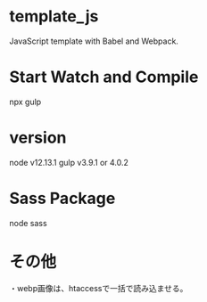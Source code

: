 # template_js
JavaScript template with Babel and Webpack.

# Start Watch and Compile
npx gulp

# version
node v12.13.1
gulp v3.9.1 or 4.0.2

# Sass Package
node sass

# その他
・webp画像は、htaccessで一括で読み込ませる。
